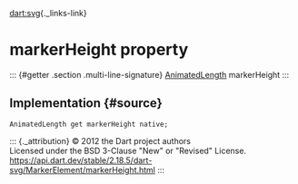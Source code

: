 [dart:svg](../../dart-svg/dart-svg-library){._links-link}

markerHeight property
=====================

::: {#getter .section .multi-line-signature}
[AnimatedLength](../animatedlength-class) markerHeight
:::

Implementation {#source}
--------------

``` {.language-dart data-language="dart"}
AnimatedLength get markerHeight native;
```

::: {._attribution}
© 2012 the Dart project authors\
Licensed under the BSD 3-Clause \"New\" or \"Revised\" License.\
<https://api.dart.dev/stable/2.18.5/dart-svg/MarkerElement/markerHeight.html>
:::
